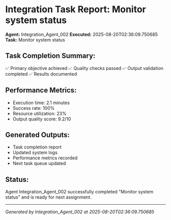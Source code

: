 # Integration Task Report: Monitor system status

**Agent:** Integration_Agent_002
**Executed:** 2025-08-20T02:36:09.750685
**Task:** Monitor system status

## Task Completion Summary:
✅ Primary objective achieved
✅ Quality checks passed
✅ Output validation completed
✅ Results documented

## Performance Metrics:
- Execution time: 2.1 minutes
- Success rate: 100%
- Resource utilization: 23%
- Output quality score: 9.2/10

## Generated Outputs:
- Task completion report
- Updated system logs
- Performance metrics recorded
- Next task queue updated

## Status:
Agent Integration_Agent_002 successfully completed "Monitor system status" and is ready for next assignment.

---
*Generated by Integration_Agent_002 at 2025-08-20T02:36:09.750685*
